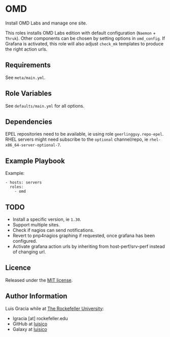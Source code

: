 OMD
===
Install OMD Labs and manage one site.

This roles installs OMD Labs edition with default configuration (`Naemon` + `Thruk`). Other components can be chosen by setting options in `omd_config`. If Grafana is activated, this role will also adjust `check_mk` templates to produce the right action urls.

Requirements
------------
See `meta/main.yml`.

Role Variables
--------------
See `defaults/main.yml` for all options.

Dependencies
------------
EPEL repositories need to be available, ie using role `geerlingguy.repo-epel`. RHEL servers might need subscribe to the `optional` channel/repo, ie `rhel-x86_64-server-optional-7`.

Example Playbook
----------------
Example:
```
- hosts: servers
  roles:
    - omd
```

TODO
----
- Install a specific version, ie `1.30`.
- Support multiple sites.
- Check if nagios can send notifications.
- Revert to pnp4nagios graphing if requested, once grafana has been configured.
- Activate grafana action urls by inheriting from host-perf/srv-perf instead of changing url.

Licence
-------
Released under the [MIT license](https://opensource.org/licenses/MIT).

Author Information
------------------
Luis Gracia while at [The Rockefeller University](https://www.rockefeller.edu):
- lgracia [at] rockefeller.edu
- GitHub at [luisico](https://github.com/luisico)
- Galaxy at [luisico](https://galaxy.ansible.com/luisico)
